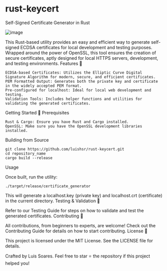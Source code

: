 # rust-keycert

Self-Signed Certificate Generator in Rust

![image](https://github.com/luishsr/rust-keycert/assets/80909424/d4cf6bf6-3bd9-4c8a-80a4-d9e784903d59)

This Rust-based utility provides an easy and efficient way to generate self-signed ECDSA certificates for local development and testing purposes. Wrapped around the power of OpenSSL, this tool ensures the creation of secure certificates, aptly designed for local HTTPS servers, development, and testing environments.
Features 🌟

    ECDSA-based Certificates: Utilizes the Elliptic Curve Digital Signature Algorithm for modern, secure, and efficient certificates.
    PEM Formatted Output: Generates both the private key and certificate in the widely accepted PEM format.
    Pre-configured for localhost: Ideal for local web development and testing.
    Validation Tools: Includes helper functions and utilities for validating the generated certificates.

Getting Started 🚀
Prerequisites

    Rust & Cargo: Ensure you have Rust and Cargo installed.
    OpenSSL: Make sure you have the OpenSSL development libraries installed.

Building from Source

    git clone https://github.com/luishsr/rust-keycert.git
    cd repository_name
    cargo build --release

Usage

Once built, run the utility:

    ./target/release/certificate_generator

This will generate a localhost.key (private key) and localhost.crt (certificate) in the current directory.
Testing & Validation 🧪

Refer to our Testing Guide for steps on how to validate and test the generated certificates.
Contributing 🤝

All contributions, from beginners to experts, are welcome! Check out the Contributing Guide for details on how to start contributing.
License 📜

This project is licensed under the MIT License. See the LICENSE file for details.

Crafted by Luis Soares. Feel free to star ⭐ the repository if this project helped you!
